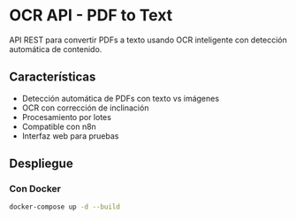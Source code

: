 # OCR API - PDF to Text

API REST para convertir PDFs a texto usando OCR inteligente con detección automática de contenido.

## Características

- Detección automática de PDFs con texto vs imágenes
- OCR con corrección de inclinación
- Procesamiento por lotes
- Compatible con n8n
- Interfaz web para pruebas

## Despliegue

### Con Docker
```bash
docker-compose up -d --build